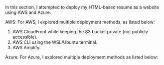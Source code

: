 In this section, I attempted to deploy my HTML-based resume as a website using AWS and Azure.

AWS:
For AWS, I explored multiple deployment methods, as listed below:
1. AWS CloudFront while keeping the S3 bucket private (not publicly accessible).
2. AWS CLI using the WSL/Ubuntu terminal.
3. AWS Amplify.

Azure:
For Azure, I explored multiple deployment methods as listed below:
